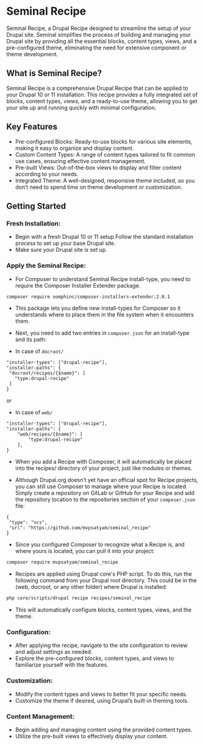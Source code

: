 # Seminal Recipe
Seminal Recipe, a Drupal Recipe designed to streamline the setup of your Drupal site. Seminal simplifies the process of building and managing your Drupal site by providing all the essential blocks, content types, views, and a pre-configured theme, eliminating the need for extensive component or theme development.

## What is Seminal Recipe?
Seminal Recipe is a comprehensive Drupal Recipe that can be applied to your Drupal 10 or 11 installation. This recipe provides a fully integrated set of blocks, content types, views, and a ready-to-use theme, allowing you to get your site up and running quickly with minimal configuration.

## Key Features

- Pre-configured Blocks: Ready-to-use blocks for various site elements, making it easy to organize and display content.
- Custom Content Types: A range of content types tailored to fit common use cases, ensuring effective content management.
- Pre-built Views: Out-of-the-box views to display and filter content according to your needs.
- Integrated Theme: A well-designed, responsive theme included, so you don’t need to spend time on theme development or customization.

## Getting Started

### Fresh Installation:

- Begin with a fresh Drupal 10 or 11 setup.Follow the standard installation process to set up your base Drupal site.
- Make sure your Drupal site is set up.

### Apply the Seminal Recipe:

- For Composer to understand Seminal Recipe install-type, you need to require the Composer Installer Extender package.

```bash
composer require oomphinc/composer-installers-extender:2.0.1
```

- This package lets you define new install-types for Composer so it understands where to place them in the file system when it encounters them.

- Next, you need to add two entries in `composer.json` for an install-type and its path:

- In case of `docroot/`

```
"installer-types": ["drupal-recipe"],
"installer-paths": {
 "docroot/recipes/{$name}": [
   "type:drupal-recipe"
 ]
}
```

or

- In case of `web/`

```
"installer-types": ["drupal-recipe"],
"installer-paths": {
    "web/recipes/{$name}": [
        "type:drupal-recipe"
    ],
}
```

- When you add a Recipe with Composer, it will automatically be placed into the recipes/ directory of your project, just like modules or themes.

- Although Drupal.org doesn’t yet have an official spot for Recipe projects, you can still use Composer to manage where your Recipe is located. Simply create a repository on GitLab or GitHub for your Recipe and add the repository location to the repositories section of your `composer.json` file:

```
{
 "type": "vcs",
 "url": "https://github.com/mvpsatyam/seminal_recipe"
}
```

- Since you configured Composer to recognize what a Recipe is, and where yours is located, you can pull it into your project:

```bash
composer require mvpsatyam/seminal_recipe
```

- Recipes are applied using Drupal core's PHP script. To do this, run the following command from your Drupal root directory. This could be in the (web, docroot, or any other folder) where Drupal is installed:

```bash
php core/scripts/drupal recipe recipes/seminal_recipe
```

- This will automatically configure blocks, content types, views, and the theme.

### Configuration:

- After applying the recipe, navigate to the site configuration to review and adjust settings as needed.
- Explore the pre-configured blocks, content types, and views to familiarize yourself with the features.

### Customization:

- Modify the content types and views to better fit your specific needs.
- Customize the theme if desired, using Drupal’s built-in theming tools.

### Content Management:

- Begin adding and managing content using the provided content types.
- Utilize the pre-built views to effectively display your content.